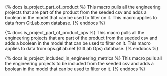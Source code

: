 {% docs is_project_part_of_product %}
This macro pulls all the engineering projects that are part of the product from
the seeded csv and adds a boolean in the model that can be used to filter on it.
This macro applies to data from GitLab.com database.
{% enddocs %}

{% docs is_project_part_of_product_ops %}
This macro pulls all the engineering projects that are part of the product from
the seeded csv and adds a boolean in the model that can be used to filter on it.
This macro applies to data from ops.gitlab.net (GitLab Ops) database.
{% enddocs %}

{% docs is_project_included_in_engineering_metrics %}
This macro pulls all the engineering projects to be included from the seeded csv and adds a boolean in the model that can be used to filter on it.
{% enddocs %}

